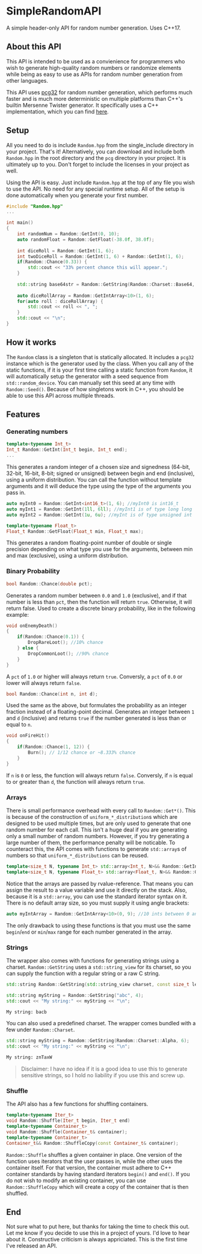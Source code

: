 # SimpleRandomAPI
A simple header-only API for random number generation. Uses C++17.

## About this API
This API is intended to be used as a convienience for programmers who wish to generate high-quality random numbers or randomize elements while being as easy to use as APIs for random number generation from other languages.

This API uses [pcg32](http://www.pcg-random.org/) for random number generation, which performs much faster and is much more deterministic on multiple platforms than C++'s builtin Mersenne Twister generator. It specifically uses a C++ implementation, which you can find [here](https://github.com/imneme/pcg-cpp).

## Setup
All you need to do is include ``Random.hpp`` from the single_include directory in your project. That's it! Alternatively, you can download and include both ``Random.hpp`` in the root directory and the ``pcg`` directory in your project. It is ultimately up to you. Don't forget to include the licenses in your project as well.

Using the API is easy. Just include ``Random.hpp`` at the top of any file you wish to use the API. No need for any special runtime setup. All of the setup is done automatically when you generate your first number.

```cpp
#include "Random.hpp"
...

int main() 
{
    int randomNum = Random::GetInt(0, 10);
    auto randomFloat = Random::GetFloat(-38.0f, 38.0f);
    
    int diceRoll = Random::GetInt(1, 6);
    int twoDiceRoll = Random::GetInt(1, 6) + Random::GetInt(1, 6);
    if(Random::Chance(0.33)) {
        std::cout << "33% percent chance this will appear.";
    }
    
    std::string base64str = Random::GetString(Random::Charset::Base64, 16);
    
    auto diceRollArray = Random::GetIntArray<10>(1, 6);
    for(auto roll : diceRollArray) {
        std::cout << roll << ", ";
    }
    std::cout << "\n";
}
```
## How it works
The ``Random`` class is a singleton that is statically allocated. It includes a ``pcg32`` instance which is the generator used by the class. When you call any of the static functions, if it is your first time calling a static function from ``Random``, it will automatically setup the generator with a seed sequence from ``std::random_device``. You can manually set this seed at any time with ``Random::Seed()``. Because of how singletons work in C++, you should be able to use this API across multiple threads.

## Features
### Generating numbers
```cpp 
template<typename Int_t>
Int_t Random::GetInt(Int_t begin, Int_t end);
...
```

This generates a random integer of a chosen size and signedness (64-bit, 32-bit, 16-bit, 8-bit; signed or unsigned) between begin and end (inclusive), using a uniform distribution. You can call the function without template arguments and it will deduce the type using the type of the arguments you pass in.

```cpp
auto myInt0 = Random::GetInt<int16_t>(1, 6); //myInt0 is int16_t
auto myInt1 = Random::GetInt(1ll, 6ll); //myInt1 is of type long long
auto myInt2 = Random::GetInt(1u, 6u); //myInt is of type unsigned int
```

```cpp 
template<typename Float_t>
Float_t Random::GetFloat(Float_t min, Float_t max);
```

This generates a random floating-point number of double or single precision depending on what type you use for the arguments, between min and max (exclusive), using a uniform distribution.

### Binary Probability
```cpp 
bool Random::Chance(double pct);
```

Generates a random number between ``0.0`` and ``1.0`` (exclusive), and if that number is less than ``pct``, then the function will return ``true``. Otherwise, it will return false. Used to create a discrete binary probability, like in the following example:

```cpp
void onEnemyDeath()
{
    if(Random::Chance(0.1)) {
        DropRareLoot(); //10% chance
    } else {
        DropCommonLoot(); //90% chance
    }
}
```

A ``pct`` of ``1.0`` or higher will always return ``true``. Conversly, a ``pct`` of ``0.0`` or lower will always return ``false``.

```cpp 
bool Random::Chance(int n, int d);
```

Used the same as the above, but formulates the probability as an integer fraction instead of a floating-point decimal. Generates an integer between ``1`` and ``d`` (inclusive) and returns ``true`` if the number generated is less than or equal to ``n``.

```cpp
void onFireHit()
{
    if(Random::Chance(1, 12)) {
        Burn(); // 1/12 chance or ~8.333% chance
    }
}
```

If ``n`` is ``0`` or less, the function will always return ``false``. Conversly, if ``n`` is equal to or greater than ``d``, the function will always return ``true``.

### Arrays

There is small performance overhead with every call to ``Random::Get*()``. This is because of the construction of ``uniform_*_distribution``s which are designed to be used multiple times, but are only used to generate that one random number for each call. This isn't a huge deal if you are generating only a small number of random numbers. However, if you try generating a large number of them, the performance penalty will be noticable. To counteract this, the API comes with functions to generate ``std::array``s of numbers so that ``uniform_*_distributions`` can be reused.

```cpp
template<size_t N, typename Int_t> std::array<Int_t, N>&& Random::GetIntArray(Int_t begin, Int_t end);
template<size_t N, typename Float_t> std::array<Float_t, N>&& Random::GetFloatArray(Float_t min, Float_t max);
```

Notice that the arrays are passed by rvalue-reference. That means you can assign the result to a value variable and use it directly on the stack. Also, because it is a ``std::array``, you can use the standard iterator syntax on it. There is no default array size, so you must supply it using angle brackets:

```cpp
auto myIntArray = Random::GetIntArray<10>(0, 9); //10 ints between 0 and 9.
```

The only drawback to using these functions is that you must use the same ``begin``/``end`` or ``min``/``max`` range for each number generated in the array.

### Strings

The wrapper also comes with functions for generating strings using a charset. ``Random::GetString`` uses a ``std::string_view`` for its charset, so you can supply the function with a regular string or a raw C string.

```cpp
std::string Random::GetString(std::string_view charset, const size_t length);
```

```cpp
std::string myString = Random::GetString("abc", 4);
std::cout << "My string:" << myString << "\n";
```
```sh
My string: bacb
```

You can also used a predefined charset. The wrapper comes bundled with a few under ``Random::Charset``.

```cpp
std::string myString = Random::GetString(Random::Charset::Alpha, 6);
std::cout << "My string:" << myString << "\n";
```
```sh
My string: znTaxW
```

> Disclaimer: I have no idea if it is a good idea to use this to generate sensitive strings, so I hold no liability if you use this and screw up.

### Shuffle

The API also has a few functions for shuffling containers.

```cpp
template<typename Iter_t>
void Random::Shuffle(Iter_t begin, Iter_t end)
template<typename Container_t>
void Random::Shuffle(Container_t& container);
template<typename Container_t>
Container_t&& Random::ShuffleCopy(const Container_t& container);
```

``Random::Shuffle`` shuffles a given container in place. One version of the function uses iterators that the user passes in, while the other uses the container itself. For that version, the container must adhere to C++ container standards by having standard iterators ``begin()`` and ``end()``. If you do not wish to modify an existing container, you can use ``Random::ShuffleCopy`` which will create a copy of the container that is then shuffled.

## End
Not sure what to put here, but thanks for taking the time to check this out. Let me know if you decide to use this in a project of yours. I'd love to hear about it. Constructive criticism is always appriciated. This is the first time I've released an API.